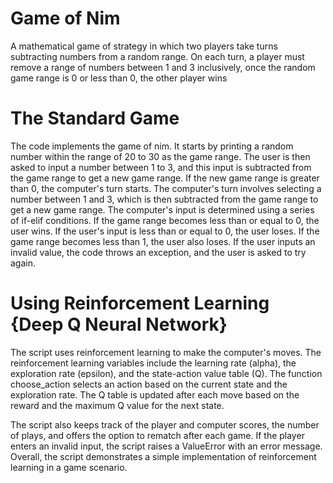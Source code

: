 # Game of Nim
A mathematical game of strategy in which two players take turns subtracting numbers from a random range. On each turn, a player must remove a range of numbers between 1 and 3 inclusively, once the random game range is 0 or less than 0, the other player wins

# The Standard Game
The code implements the game of nim. It starts by printing a random number within the range of 20 to 30 as the game range. The user is then asked to input a number between 1 to 3, and this input is subtracted from the game range to get a new game range. If the new game range is greater than 0, the computer's turn starts. The computer's turn involves selecting a number between 1 and 3, which is then subtracted from the game range to get a new game range. The computer's input is determined using a series of if-elif conditions. If the game range becomes less than or equal to 0, the user wins. If the user's input is less than or equal to 0, the user loses. If the game range becomes less than 1, the user also loses. If the user inputs an invalid value, the code throws an exception, and the user is asked to try again.

# Using Reinforcement Learning {Deep Q Neural Network}
The script uses reinforcement learning to make the computer's moves. The reinforcement learning variables include the learning rate (alpha), the exploration rate (epsilon), and the state-action value table (Q). The function choose_action selects an action based on the current state and the exploration rate. The Q table is updated after each move based on the reward and the maximum Q value for the next state.

The script also keeps track of the player and computer scores, the number of plays, and offers the option to rematch after each game. If the player enters an invalid input, the script raises a ValueError with an error message. Overall, the script demonstrates a simple implementation of reinforcement learning in a game scenario.
